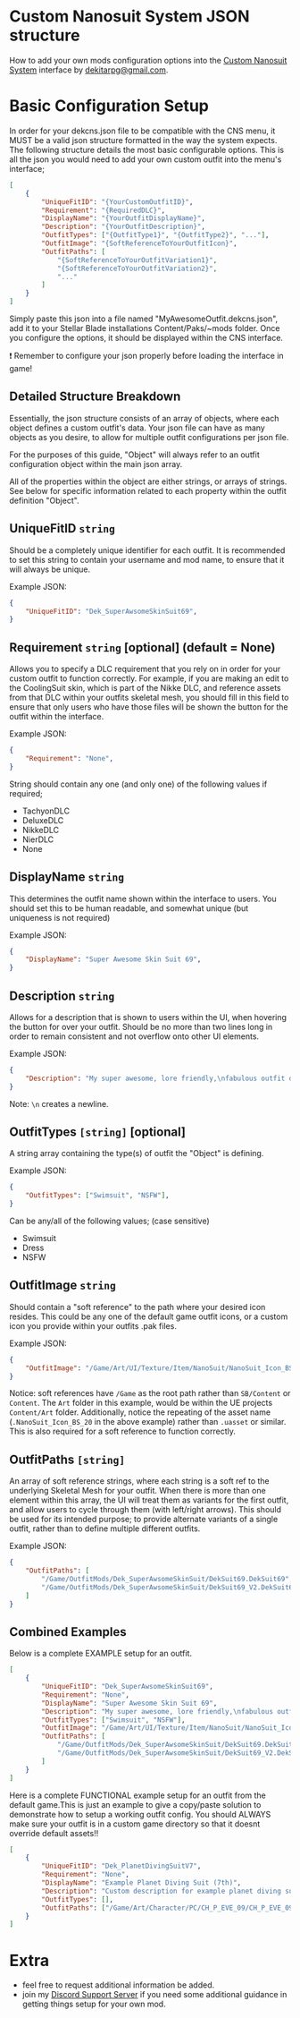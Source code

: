 

# Custom Nanosuit System JSON structure
How to add your own mods configuration options into the [Custom Nanosuit System](https://www.nexusmods.com/stellarblade/mods/1496) interface by dekitarpg@gmail.com. 

# Basic Configuration Setup
In order for your dekcns.json file to be compatible with the CNS menu, it MUST be a valid json structure formatted in the way the system expects. The following structure details the most basic configurable options. This is all the json you would need to add your own custom outfit into the menu's interface; 

```json
[
    {
        "UniqueFitID": "{YourCustomOutfitID}",
        "Requirement": "{RequiredDLC}",
        "DisplayName": "{YourOutfitDisplayName}",
        "Description": "{YourOutfitDescription}",
        "OutfitTypes": ["{OutfitType1}", "{OutfitType2}", "..."],
        "OutfitImage": "{SoftReferenceToYourOutfitIcon}",
        "OutfitPaths": [
            "{SoftReferenceToYourOutfitVariation1}",
            "{SoftReferenceToYourOutfitVariation2}",
            "..."
        ]
    }
]
```

Simply paste this json into a file named "MyAwesomeOutfit.dekcns.json", add it to your Stellar Blade installations Content/Paks/~mods folder. Once you configure the options, it should be displayed within the CNS interface. 

:exclamation: Remember to configure your json properly before loading the interface in game!


## Detailed Structure Breakdown
Essentially, the json structure consists of an array of objects, where each object defines a custom outfit's data. Your json file can have as many objects as you desire, to allow for multiple outfit configurations per json file. 

For the purposes of this guide, "Object" will always refer to an outfit configuration object within the main json array.  

All of the properties within the object are either strings, or arrays of strings. See below for specific information related to each property within the outfit definition "Object".


## UniqueFitID `string` 
Should be a completely unique identifier for each outfit. It is recommended to set this string to contain your username and mod name, to ensure that it will always be unique. 

Example JSON: 
```json
{
    "UniqueFitID": "Dek_SuperAwsomeSkinSuit69",
}
```


## Requirement `string` [optional] (default = None)
Allows you to specify a DLC requirement that you rely on in order for your custom outfit to function correctly. For example, if you are making an edit to the CoolingSuit skin, which is part of the Nikke DLC, and reference assets from that DLC within your outfits skeletal mesh, you should fill in this field to ensure that only users who have those files will be shown the button for the outfit within the interface.

Example JSON: 
```json
{
    "Requirement": "None",
}
```
String should contain any one (and only one) of the following values if required;
- TachyonDLC
- DeluxeDLC
- NikkeDLC
- NierDLC
- None


## DisplayName `string` 
This determines the outfit name shown within the interface to users. You should set this to be human readable, and somewhat unique (but uniqueness is not required)

Example JSON: 
```json
{
    "DisplayName": "Super Awesome Skin Suit 69",
}
```


## Description `string` 
Allows for a description that is shown to users within the UI, when hovering the button for over your outfit. Should be no more than two lines long in order to remain consistent and not overflow onto other UI elements. 

Example JSON: 
```json
{
    "Description": "My super awesome, lore friendly,\nfabulous outfit description!",
}
```
Note: `\n` creates a newline. 


## OutfitTypes `[string]` [optional]
A string array containing the type(s) of outfit the "Object" is defining. 

Example JSON: 
```json
{
    "OutfitTypes": ["Swimsuit", "NSFW"],
}
```
Can be any/all of the following values; (case sensitive)
- Swimsuit
- Dress
- NSFW


## OutfitImage `string` 
Should contain a "soft reference" to the path where your desired icon resides. This could be any one of the default game outfit icons, or a custom icon you provide within your outfits .pak files. 

Example JSON: 
```json
{
    "OutfitImage": "/Game/Art/UI/Texture/Item/NanoSuit/NanoSuit_Icon_BS_20.NanoSuit_Icon_BS_20",
}
```
Notice: soft references have `/Game` as the root path rather than `SB/Content` or `Content`. The `Art` folder in this example, would be within the UE projects `Content/Art` folder. Additionally, notice the repeating of the asset name (`.NanoSuit_Icon_BS_20` in the above example) rather than `.uasset` or similar. This is also required for a soft reference to function correctly. 


## OutfitPaths `[string]` 
An array of soft reference strings, where each string is a soft ref to the underlying Skeletal Mesh for your outfit. When there is more than one element within this array, the UI will treat them as variants for the first outfit, and allow users to cycle through them (with left/right arrows). This should be used for its intended purpose; to provide alternate variants of a single outfit, rather than to define multiple different outfits. 

Example JSON: 
```json
{
    "OutfitPaths": [
        "/Game/OutfitMods/Dek_SuperAwsomeSkinSuit/DekSuit69.DekSuit69",
        "/Game/OutfitMods/Dek_SuperAwsomeSkinSuit/DekSuit69_V2.DekSuit69_V2"
    ]
}
```


## Combined Examples
Below is a complete EXAMPLE setup for an outfit. 

```json
[
    {
        "UniqueFitID": "Dek_SuperAwsomeSkinSuit69",
        "Requirement": "None",
        "DisplayName": "Super Awesome Skin Suit 69",
        "Description": "My super awesome, lore friendly,\nfabulous outfit description!",
        "OutfitTypes": ["Swimsuit", "NSFW"],
        "OutfitImage": "/Game/Art/UI/Texture/Item/NanoSuit/NanoSuit_Icon_BS_20.NanoSuit_Icon_BS_20",
        "OutfitPaths": [
            "/Game/OutfitMods/Dek_SuperAwsomeSkinSuit/DekSuit69.DekSuit69",
            "/Game/OutfitMods/Dek_SuperAwsomeSkinSuit/DekSuit69_V2.DekSuit69_V2"
        ]
    }
]
```

Here is a complete FUNCTIONAL example setup for an outfit from the default game.This is just an example to give a copy/paste solution to demonstrate how to setup a working outfit config. You should ALWAYS make sure your outfit is in a custom game directory so that it doesnt override default assets!!

```json
[
    {
        "UniqueFitID": "Dek_PlanetDivingSuitV7",
        "Requirement": "None",
        "DisplayName": "Example Planet Diving Suit (7th)",
        "Description": "Custom description for example planet diving suit",
        "OutfitTypes": [],
        "OutfitPaths": ["/Game/Art/Character/PC/CH_P_EVE_09/CH_P_EVE_09.CH_P_EVE_09"]
    }
]
```

# Extra
- feel free to request additional information be added. 
- join my [Discord Support Server](https://discord.gg/DCXh2TUF2u) if you need some additional guidance in getting things setup for your own mod. 
